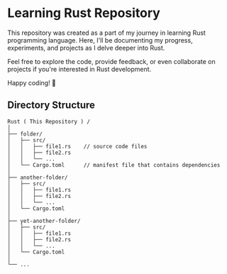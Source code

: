 # Learning Rust Repository

This repository was created as a part of my journey in learning Rust programming language. Here, I'll be documenting my progress, experiments, and projects as I delve deeper into Rust.

Feel free to explore the code, provide feedback, or even collaborate on projects if you're interested in Rust development.

Happy coding! 🦀

## Directory Structure

```
Rust ( This Repository ) /
│
├── folder/
│   ├── src/
│   │   ├── file1.rs    // source code files
│   │   ├── file2.rs
│   │   └── ...   
│   └── Cargo.toml      // manifest file that contains dependencies
│
├── another-folder/
│   ├── src/
│   │   ├── file1.rs
│   │   ├── file2.rs
│   │   └── ...   
│   └── Cargo.toml
│
├── yet-another-folder/
│   ├── src/
│   │   ├── file1.rs
│   │   ├── file2.rs
│   │   └── ...   
│   └── Cargo.toml
│
└── ...


```


